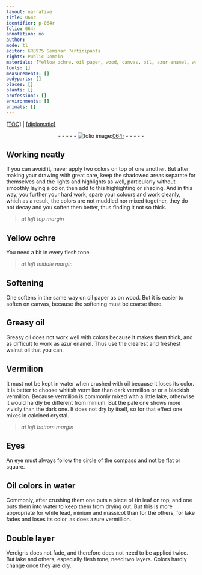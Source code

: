 ```yaml
---
layout: narrative
title: 064r
identifier: p-064r
folio: 064r
annotation: no
author:
mode: tl
editor: GR8975 Seminar Participants
rights: Public Domain
materials: [Yellow ochre, oil paper, wood, canvas, oil, azur enamel, walnut oil, Vermilion, water, whitish vermilion, dark vermilion, blackish vermilion, vermilion, lake, minium, calcined crystal, Oil colors, tin leaf, white lead, massicot, azure vermillion, Verdigris]
tools: []
measurements: []
bodyparts: []
places: []
plants: []
professions: []
environments: []
animals: []
---
```


<p><a href="{{ site.baseurl }}/translation/">[TOC]</a> | <a href="{{ site.baseurl }}/texts/p-064r_tc/" target="_blank">[diplomatic]</a></p><div class="folio" align="center">- - - - - <a href="http://gallica.bnf.fr/ark:/12148/btv1b10500001g/f133.image" target="_blank"><img src="https://cu-mkp.github.io/2017-workshop-edition/assets/photo-icon.png" alt="folio image: " style="display:inline-block; margin-bottom:-3px;"/>064r</a> - - - - - </div>  
  

## Working neatly

 
If you can avoid it, never apply two colors on top of one another. But after making your drawing with great care, keep the shadowed areas separate for themselves and the lights and highlights as well, particularly without smoothly laying a color, then add to this highlighting or shading. And in this way, you further your hard work, spare your colours and work cleanly, which as a result, the colors are not muddled nor mixed together, they do not decay and you soften then better, thus finding it not so thick.
 
 
> *at left top margin*
> 
> 
>    
 

## <span class="m">Yellow ochre</span>

 You need a bit in every flesh tone.
 
 
> *at left middle margin*
> 
> 
>    
 

## Softening

 One softens in the same way on <span class="m">oil paper</span> as on <span class="m">wood</span>. But it is easier to soften on <span class="m">canvas</span>, because the softening must be coarse there.
 
 
  

## Greasy <span class="m">oil</span>

 
Greasy <span class="m">oil</span> does not work well with colors because it makes them thick, and as difficult to work as <span class="m">azur enamel</span>. Thus use the clearest and freshest <span class="m">walnut oil</span> that you can.
 
 
  

## <span class="m">Vermilion</span>

 
It must not be kept in <span class="m">water</span> when crushed with <span class="m">oil</span> because it loses its color. It is better to choose <span class="m">whitish vermilion</span> than <span class="m">dark vermilion</span> or or a <span class="m">blackish vermilion</span>. Because <span class="m">vermilion</span> is commonly mixed with a little <span class="m">lake</span>, otherwise it would hardly be different from <span class="m">minium</span>. But the pale one shows more vividly than the dark one. It does not dry by itself, so for that effect one mixes in <span class="m">calcined crystal</span>.
 
 
> *at left bottom margin*
> 
> 
>    
 

## Eyes

 An eye must always follow the circle of the compass and not be flat or square.
 
 
  

## <span class="m">Oil colors</span> in <span class="m">water</span>

 
Commonly, after crushing them one puts a piece of <span class="m">tin leaf</span> on top, and one puts them into <span class="m">water</span> to keep them from drying out. But this is more appropriate for <span class="m">white lead</span>, <span class="m">minium</span> and <span class="m">massicot</span> than for the others, for <span class="m">lake</span> fades and loses its color, as does <span class="m">azure vermillion</span>.
 
 
  

## Double layer

 
<span class="m">Verdigris</span> does not fade, and therefore does not need to be applied twice. But <span class="m">lake</span> and others, especially flesh tone, need two layers. Colors hardly change once they are dry.
 

